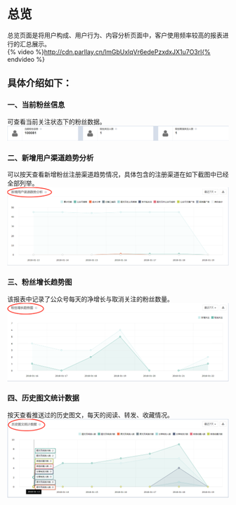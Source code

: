 # 总览

总览页面是将用户构成、用户行为、内容分析页面中，客户使用频率较高的报表进行的汇总展示。  
{% video %}http://cdn.parllay.cn/lmGbUxlqVr6edePzxdxJX1u7O3rl{% endvideo %}

## 具体介绍如下：

### 一、当前粉丝信息

可查看当前关注状态下的粉丝数据。
![](/assets/1516602751%281%29.png)

### 二、新增用户渠道趋势分析

可以按天查看新增粉丝注册渠道趋势情况，具体包含的注册渠道在如下截图中已经全部列举。
![](/assets/1516342275%281%29.png)

### 三、粉丝增长趋势图

该报表中记录了公众号每天的净增长与取消关注的粉丝数量。
![](/assets/1516588591%281%29.png)

### 四、历史图文统计数据

按天查看推送过的历史图文，每天的阅读、转发、收藏情况。
![](/assets/1516347299%281%29.png)

